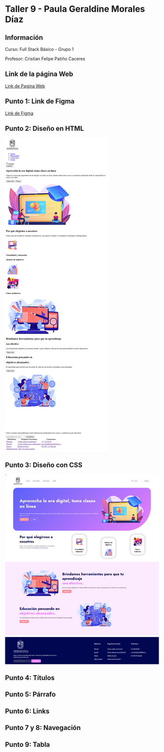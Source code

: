 <h1>Taller 9 - Paula Geraldine Morales Díaz</h1>

<h2>Información</h2>
<p>Curso: Full Stack Básico - Grupo 1</p>
<p>Profesor: Cristian Felipe Patiño Caceres</p>
<h2>Link de la página Web</h2>
<a href="https://geraldinemorales.github.io/taller-9-full-stack/">Link de Pagina Web </a>



<h2>Punto 1: Link de Figma</h2>
<a href="https://www.figma.com/file/0ywHEPmjQwaBvLhogsdjzX/Paula-Geraldine-Morales-D%C3%ADaz?type=design&node-id=0%3A1&mode=design&t=DAxgCTPQATqTAbyf-1">Link de Figma</a>

<h2>Punto 2: Diseño en HTML</h2>
<img src="./public/images/punto-2.png" alt="punto 2">

<h2>Punto 3: Diseño con CSS</h2>
<img src="./public/images/punto-3.png" alt="punto 3">

<h2>Punto 4: Títulos</h2>

<h2>Punto 5: Párrafo</h2>

<h2>Punto 6: Links</h2>

<h2>Punto 7 y 8: Navegación</h2>

<h2>Punto 9: Tabla</h2>

